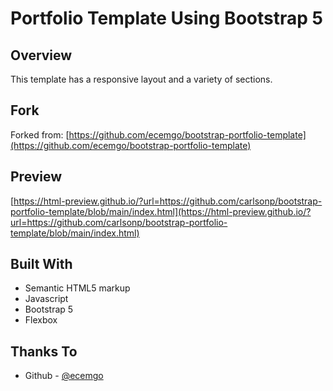 # Portfolio Template Using Bootstrap 5

## Overview

This template has a responsive layout and a variety of sections.

## Fork

Forked from: [https://github.com/ecemgo/bootstrap-portfolio-template](https://github.com/ecemgo/bootstrap-portfolio-template)

## Preview

[https://html-preview.github.io/?url=https://github.com/carlsonp/bootstrap-portfolio-template/blob/main/index.html](https://html-preview.github.io/?url=https://github.com/carlsonp/bootstrap-portfolio-template/blob/main/index.html)

## Built With

- Semantic HTML5 markup
- Javascript
- Bootstrap 5
- Flexbox

## Thanks To

- Github - [@ecemgo](https://github.com/ecemgo)
